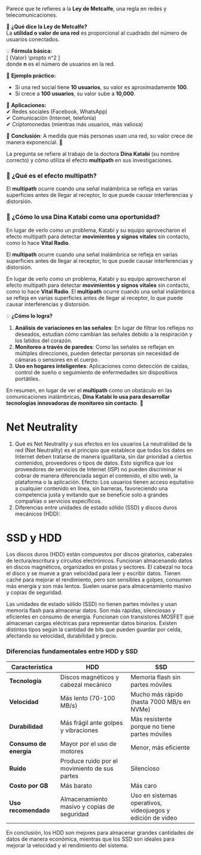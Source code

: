 Parece que te refieres a la **Ley de Metcalfe**, una regla en redes y telecomunicaciones.

🔹 **¿Qué dice la Ley de Metcalfe?**  
La **utilidad o valor de una red** es proporcional al cuadrado del número de usuarios conectados.

💡 **Fórmula básica:**  
\[
{Valor} \propto n^2
\]  
donde **n** es el número de usuarios en la red.

🔹 **Ejemplo práctico:**

- Si una red social tiene **10 usuarios**, su valor es aproximadamente **100**.
- Si crece a **100 usuarios**, su valor sube a **10,000**.

🔹 **Aplicaciones:**  
✔ Redes sociales (Facebook, WhatsApp)  
✔ Comunicación (Internet, telefonía)  
✔ Criptomonedas (mientras más usuarios, más valiosa)

📌 **Conclusión**: A medida que más personas usan una red, su valor crece de manera exponencial. 🚀

La pregunta se refiere al trabajo de la doctora **Dina Katabi** (su nombre correcto) y cómo utiliza el efecto **multipath** en sus investigaciones.

### 🔹 **¿Qué es el efecto multipath?**

El **multipath** ocurre cuando una señal inalámbrica se refleja en varias superficies antes de llegar al receptor, lo que puede causar interferencias y distorsión.

### 🔹 **¿Cómo lo usa Dina Katabi como una oportunidad?**

En lugar de verlo como un problema, Katabi y su equipo aprovecharon el efecto multipath para detectar **movimientos y signos vitales** sin contacto, como lo hace **Vital Radio**.

El **multipath** ocurre cuando una señal inalámbrica se refleja en varias superficies antes de llegar al receptor, lo que puede causar interferencias y distorsión.

En lugar de verlo como un problema, Katabi y su equipo aprovecharon el efecto multipath para detectar **movimientos y signos vitales** sin contacto, como lo hace **Vital Radio**. El **multipath** ocurre cuando una señal inalámbrica se refleja en varias superficies antes de llegar al receptor, lo que puede causar interferencias y distorsión.

💡 **¿Cómo lo logra?**

1. **Análisis de variaciones en las señales**: En lugar de filtrar los reflejos no deseados, estudian cómo cambian las señales debido a la respiración y los latidos del corazón.
2. **Monitoreo a través de paredes**: Como las señales se reflejan en múltiples direcciones, pueden detectar personas sin necesidad de cámaras o sensores en el cuerpo.
3. **Uso en hogares inteligentes**: Aplicaciones como detección de caídas, control de sueño o seguimiento de enfermedades sin dispositivos portátiles.

En resumen, en lugar de ver el **multipath** como un obstáculo en las comunicaciones inalámbricas, **Dina Katabi lo usa para desarrollar tecnologías innovadoras de monitoreo sin contacto**. 🚀

# Net Neutrality

1. Qué es Net Neutrality y sus efectos en los usuarios
   La neutralidad de la red (Net Neutrality) es el principio que establece que todos los datos en Internet deben tratarse de manera igualitaria, sin dar prioridad a ciertos contenidos, proveedores o tipos de datos. Esto significa que los proveedores de servicios de Internet (ISP) no pueden discriminar ni cobrar de manera diferenciada según el contenido, el sitio web, la plataforma o la aplicación.
   Efecto: Los usuarios tienen acceso equitativo a cualquier contenido en línea, sin barreras, favoreciendo una competencia justa y evitando que se beneficie solo a grandes compañías o servicios específicos.
2. Diferencias entre unidades de estado sólido (SSD) y discos duros mecánicos (HDD):

# SSD y HDD

Los discos duros (HDD) están compuestos por discos giratorios, cabezales de lectura/escritura y circuitos electrónicos. Funcionan almacenando datos en discos magnéticos, organizados en pistas y sectores. El cabezal no toca el disco y se mueve a gran velocidad para leer y escribir datos. Tienen caché para mejorar el rendimiento, pero son sensibles a golpes, consumen más energía y son más lentos. Suelen usarse para almacenamiento masivo y copias de seguridad.

Las unidades de estado sólido (SSD) no tienen partes móviles y usan memoria flash para almacenar datos. Son más rápidas, silenciosas y eficientes en consumo de energía. Funcionan con transistores MOSFET que almacenan cargas eléctricas para representar datos binarios. Existen distintos tipos según la cantidad de bits que pueden guardar por celda, afectando su velocidad, durabilidad y precio.

### **Diferencias fundamentales entre HDD y SSD**

| Característica         | HDD                                           | SSD                                                        |
| ---------------------- | --------------------------------------------- | ---------------------------------------------------------- |
| **Tecnología**         | Discos magnéticos y cabezal mecánico          | Memoria flash sin partes móviles                           |
| **Velocidad**          | Más lento (70-100 MB/s)                       | Mucho más rápido (hasta 7000 MB/s en NVMe)                 |
| **Durabilidad**        | Más frágil ante golpes y vibraciones          | Más resistente porque no tiene partes móviles              |
| **Consumo de energía** | Mayor por el uso de motores                   | Menor, más eficiente                                       |
| **Ruido**              | Produce ruido por el movimiento de sus partes | Silencioso                                                 |
| **Costo por GB**       | Más barato                                    | Más caro                                                   |
| **Uso recomendado**    | Almacenamiento masivo y copias de seguridad   | Uso en sistemas operativos, videojuegos y edición de video |

En conclusión, los HDD son mejores para almacenar grandes cantidades de datos de manera económica, mientras que los SSD son ideales para mejorar la velocidad y el rendimiento del sistema.
